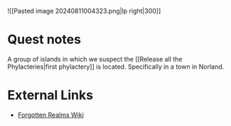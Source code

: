 ![[Pasted image 20240811004323.png|lp right|300]]
# Quest notes
A group of islands in which we suspect the [[Release all the Phylacteries|first phylactery]] is located. Specifically in a town in Norland.

# External Links

* [Forgotten Realms Wiki](https://forgottenrealms.fandom.com/wiki/Moonshae_Isles)